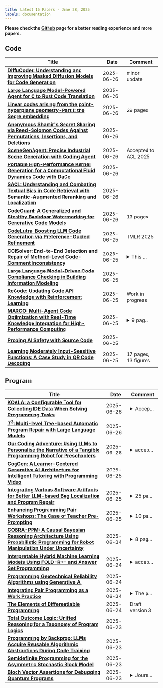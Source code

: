 ```yaml
---
title: Latest 15 Papers - June 28, 2025
labels: documentation
---
```

**Please check the [Github](https://github.com/zezhishao/MTS_Daily_ArXiv) page for a better reading experience and more papers.**

## Code
| **Title** | **Date** | **Comment** |
| --- | --- | --- |
| **[DiffuCoder: Understanding and Improving Masked Diffusion Models for Code Generation](http://arxiv.org/abs/2506.20639v2)** | 2025-06-26 | minor update |
| **[Large Language Model-Powered Agent for C to Rust Code Translation](http://arxiv.org/abs/2505.15858v2)** | 2025-06-26 |  |
| **[Linear codes arising from the point-hyperplane geometry-Part I: the Segre embedding](http://arxiv.org/abs/2506.21309v1)** | 2025-06-26 | 29 pages |
| **[Anonymous Shamir's Secret Sharing via Reed-Solomon Codes Against Permutations, Insertions, and Deletions](http://arxiv.org/abs/2412.17003v2)** | 2025-06-26 |  |
| **[SceneGenAgent: Precise Industrial Scene Generation with Coding Agent](http://arxiv.org/abs/2410.21909v3)** | 2025-06-26 | Accepted to ACL 2025 |
| **[Portable High-Performance Kernel Generation for a Computational Fluid Dynamics Code with DaCe](http://arxiv.org/abs/2506.20994v1)** | 2025-06-26 |  |
| **[SACL: Understanding and Combating Textual Bias in Code Retrieval with Semantic-Augmented Reranking and Localization](http://arxiv.org/abs/2506.20081v2)** | 2025-06-26 |  |
| **[CodeGuard: A Generalized and Stealthy Backdoor Watermarking for Generative Code Models](http://arxiv.org/abs/2506.20926v1)** | 2025-06-26 | 13 pages |
| **[CodeLutra: Boosting LLM Code Generation via Preference-Guided Refinement](http://arxiv.org/abs/2411.05199v3)** | 2025-06-25 | TMLR 2025 |
| **[CCISolver: End-to-End Detection and Repair of Method-Level Code-Comment Inconsistency](http://arxiv.org/abs/2506.20558v1)** | 2025-06-25 | <details><summary>This ...</summary><p>This manuscript is under review</p></details> |
| **[Large Language Model-Driven Code Compliance Checking in Building Information Modeling](http://arxiv.org/abs/2506.20551v1)** | 2025-06-25 |  |
| **[ReCode: Updating Code API Knowledge with Reinforcement Learning](http://arxiv.org/abs/2506.20495v1)** | 2025-06-25 | Work in progress |
| **[MARCO: Multi-Agent Code Optimization with Real-Time Knowledge Integration for High-Performance Computing](http://arxiv.org/abs/2505.03906v3)** | 2025-06-25 | <details><summary>9 pag...</summary><p>9 pages, 4 figures, 2 tables</p></details> |
| **[Probing AI Safety with Source Code](http://arxiv.org/abs/2506.20471v1)** | 2025-06-25 |  |
| **[Learning Moderately Input-Sensitive Functions: A Case Study in QR Code Decoding](http://arxiv.org/abs/2506.20305v1)** | 2025-06-25 | 17 pages, 13 figures |

## Program
| **Title** | **Date** | **Comment** |
| --- | --- | --- |
| **[KOALA: a Configurable Tool for Collecting IDE Data When Solving Programming Tasks](http://arxiv.org/abs/2506.21266v1)** | 2025-06-26 | <details><summary>Accep...</summary><p>Accepted to CompEd'25, 7 pages, 4 figures</p></details> |
| **[$T^3$: Multi-level Tree-based Automatic Program Repair with Large Language Models](http://arxiv.org/abs/2506.21211v1)** | 2025-06-26 |  |
| **[Our Coding Adventure: Using LLMs to Personalise the Narrative of a Tangible Programming Robot for Preschoolers](http://arxiv.org/abs/2506.20982v1)** | 2025-06-26 | <details><summary>accep...</summary><p>accepted at D-SAIL Workshop - Transformative Curriculum Design: Digitalization, Sustainability, and AI Literacy for 21st Century Learning</p></details> |
| **[CogGen: A Learner-Centered Generative AI Architecture for Intelligent Tutoring with Programming Video](http://arxiv.org/abs/2506.20600v1)** | 2025-06-25 |  |
| **[Integrating Various Software Artifacts for Better LLM-based Bug Localization and Program Repair](http://arxiv.org/abs/2412.03905v3)** | 2025-06-25 | <details><summary>25 pa...</summary><p>25 pages, 12 images, 10 tables, Manuscript revision submitted to a journal (2025)</p></details> |
| **[Enhancing Programming Pair Workshops: The Case of Teacher Pre-Prompting](http://arxiv.org/abs/2506.20299v1)** | 2025-06-25 | <details><summary>10 pa...</summary><p>10 pages, 2 figures. Author's preprint of article published in SIGED/ECISER 2024 via AIS Electronic Library. The published version is available at: https://aisel.aisnet.org/siged2024/15/</p></details> |
| **[COBRA-PPM: A Causal Bayesian Reasoning Architecture Using Probabilistic Programming for Robot Manipulation Under Uncertainty](http://arxiv.org/abs/2403.14488v3)** | 2025-06-24 | <details><summary>8 pag...</summary><p>8 pages, 7 figures, accepted to the 2025 IEEE European Conference on Mobile Robots (ECMR 2025)</p></details> |
| **[Interpretable Hybrid Machine Learning Models Using FOLD-R++ and Answer Set Programming](http://arxiv.org/abs/2506.19573v1)** | 2025-06-24 | <details><summary>accep...</summary><p>accepted for publication as a Technical Communication at ICLP 2025</p></details> |
| **[Programming Geotechnical Reliability Algorithms using Generative AI](http://arxiv.org/abs/2506.19536v1)** | 2025-06-24 |  |
| **[Integrating Pair Programming as a Work Practice](http://arxiv.org/abs/2506.19511v1)** | 2025-06-24 | <details><summary>The p...</summary><p>The pre-print is submitted to the Journal of Systems and Software</p></details> |
| **[The Elements of Differentiable Programming](http://arxiv.org/abs/2403.14606v3)** | 2025-06-24 | Draft version 3 |
| **[Total Outcome Logic: Unified Reasoning for a Taxonomy of Program Logics](http://arxiv.org/abs/2411.00197v2)** | 2025-06-23 |  |
| **[Programming by Backprop: LLMs Acquire Reusable Algorithmic Abstractions During Code Training](http://arxiv.org/abs/2506.18777v1)** | 2025-06-23 |  |
| **[Semidefinite Programming for the Asymmetric Stochastic Block Model](http://arxiv.org/abs/2506.18754v1)** | 2025-06-23 |  |
| **[Bloch Vector Assertions for Debugging Quantum Programs](http://arxiv.org/abs/2506.18458v1)** | 2025-06-23 | <details><summary>Journ...</summary><p>Journal Submission, 40 pages</p></details> |

